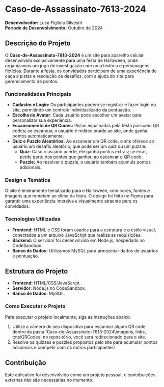 # Caso-de-Assassinato-7613-2024

**Desenvolvedor:** Luca Figliola Silvestri  
**Período de Desenvolvimento:** Outubro de 2024  

## Descrição do Projeto

O **Caso-de-Assassinato-7613-2024** é um site para aparelho celular desenvolvido exclusivamente para uma festa de Halloween, onde organizamos um jogo de investigação com uma história e personagens fictícios. Durante a festa, os convidados participam de uma experiência de caça a pistas e resolução de desafios, com a ajuda do site para gerenciamento de pontos.

### Funcionalidades Principais

- **Cadastro e Login:** Os participantes podem se registrar e fazer login no site, permitindo um controle individualizado da pontuação.
- **Escolha de Avatar:** Cada usuário pode escolher um avatar para personalizar sua experiência.
- **Escaneamento de QR Codes:** Pistas espalhadas pela festa possuem QR codes; ao escanear, o usuário é redirecionado ao site, onde ganha pontos automaticamente.
- **Quiz e Puzzle Aleatórios:** Ao escanear um QR code, o site oferece ao usuário um desafio aleatório, que pode ser um quiz ou um puzzle.  
  - **Quiz:** Caso o usuário acerte, ele ganha pontos extras; se errar, perde parte dos pontos que ganhou ao escanear o QR code.
  - **Puzzle:** Ao resolver o puzzle, o usuário também acumula pontos adicionais.

### Design e Temática

O site é inteiramente tematizado para o Halloween, com cores, fontes e imagens que remetem ao clima da festa. O design foi feito no Figma para garantir uma experiência imersiva e visualmente atraente para os convidados.

### Tecnologias Utilizadas

- **Frontend:** HTML e CSS foram usados para a estrutura e o estilo visual, conectados a um arquivo JavaScript que realiza as requisições.
- **Backend:** O servidor foi desenvolvido em Node.js, hospedado no CodeSandbox.
- **Banco de Dados:** Utilizamos MySQL para armazenar dados de usuários e pontuação.
  
## Estrutura do Projeto

- **Frontend:** HTML/CSS/JavaScript.
- **Servidor:** Node.js no CodeSandbox.
- **Banco de Dados:** MySQL.

### Como Executar o Projeto

Para executar o projeto localmente, siga as instruções abaixo:

1. Utilize a câmera do seu dispositivo para escanear algum QR code dentro da pasta 'Caso-de-Assassinato-7613-2024\imagens, links, txts\QRCodes' no repositório, você será redirecionado para o site.
2. Resolva os quizzes e puzzles propostos pelo site para acumular pontos adicionais e competir com os outros participantes!

## Contribuição

Este aplicativo foi desenvolvido como um projeto pessoal, e contribuições externas não são necessárias no momento.
